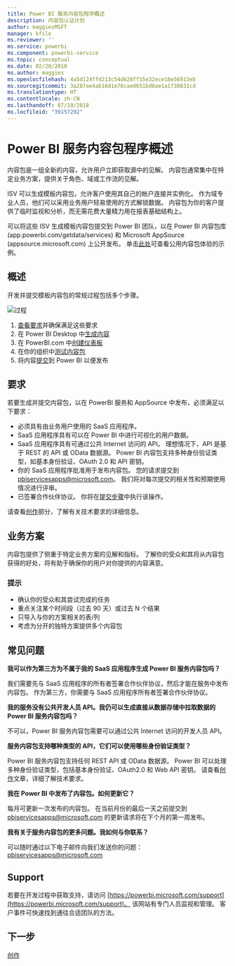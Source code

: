 ```yaml
---
title: Power BI 服务内容包程序概述
description: 内容包认证计划
author: maggiesMSFT
manager: kfile
ms.reviewer: ''
ms.service: powerbi
ms.component: powerbi-service
ms.topic: conceptual
ms.date: 02/20/2018
ms.author: maggies
ms.openlocfilehash: 4a5d124ffd213c54d628ff15e32ece18e56913eb
ms.sourcegitcommit: 3a287ae4ab16d1e76caed651bd8ae1a1738831cd
ms.translationtype: HT
ms.contentlocale: zh-CN
ms.lasthandoff: 07/19/2018
ms.locfileid: "39157292"
---
```

# <a name="overview-of-the-power-bi-service-content-pack-program"></a>Power BI 服务内容包程序概述
内容包是一组全新的内容，允许用户立即获取源中的见解。 内容包通常集中在特定业务方案，提供关于角色、域或工作流的见解。

ISV 可以生成模板内容包，允许客户使用其自己的帐户连接并实例化。 作为域专业人员，他们可以采用业务用户轻易使用的方式解锁数据。 内容包为你的客户提供了临时监视和分析，而无需花费大量精力用在报表基础结构上。

可以将这些 ISV 生成模板内容包提交到 Power BI 团队，以在 Power BI 内容包库 (app.powerbi.com/getdata/services) 和 Microsoft AppSource (appsource.microsoft.com) 上公开发布。 单击[此处](template-content-pack-experience.md)可查看公用内容包体验的示例。

## <a name="overview"></a>概述
开发并提交模板内容包的常规过程包括多个步骤。

 ![过程](media/service-content-pack-overview/developer-content-pack-overview.png)

1. [查看要求](#requirements)并确保满足这些要求
2. 在 Power BI Desktop 中[生成内容](template-content-pack-authoring.md#queries)
3. 在 PowerBI.com 中[创建仪表板](template-content-pack-authoring.md#dashboard)
4. 在你的组织中[测试内容包](template-content-pack-testing.md)
5. 将内容[提交](template-content-pack-testing.md#submission)到 Power BI 以便发布

<a name="requirements"></a>

## <a name="requirements"></a>要求
若要生成并提交内容包，以在 PowerBI 服务和 AppSource 中发布，必须满足以下要求：

* 必须具有由业务用户使用的 SaaS 应用程序。
* SaaS 应用程序具有可以在 Power BI 中进行可视化的用户数据。
* SaaS 应用程序具有可通过公共 Internet 访问的 API。 理想情况下，API 是基于 REST 的 API 或 OData 数据源。 Power BI 内容包支持多种身份验证类型，如基本身份验证、OAuth 2.0 和 API 密钥。 
* 你的 SaaS 应用程序批准用于发布内容包。 您的请求提交到 pbiservicesapps@microsoft.com。 我们将对每次提交的相关性和预期使用情况进行评审。 
* 已签署合作伙伴协议。 你将在[提交步骤](template-content-pack-testing.md#submission)中执行该操作。

请查看[创作](template-content-pack-authoring.md)部分，了解有关技术要求的详细信息。

## <a name="business-scenario"></a>业务方案
内容包提供了侧重于特定业务方案的见解和指标。 了解你的受众和其将从内容包获得的好处，将有助于确保你的用户对你提供的内容满意。

### <a name="tips"></a>提示
* 确认你的受众和其尝试完成的任务  
* 重点关注某个时间段（过去 90 天）或过去 N 个结果  
* 只导入与你的方案相关的表/列  
* 考虑为分开的独特方案提供多个内容包  

## <a name="frequently-asked-questions"></a>常见问题
**我可以作为第三方为不属于我的 SaaS 应用程序生成 Power BI 服务内容包吗？**

我们需要先与 SaaS 应用程序的所有者签署合作伙伴协议，然后才能在服务中发布内容包。 作为第三方，你需要与 SaaS 应用程序所有者签署合作伙伴协议。

**我的服务没有公共开发人员 API。我仍可以生成直接从数据存储中拉取数据的 Power BI 服务内容包吗？**

不可以，Power BI 服务内容包需要可以通过公共 Internet 访问的开发人员 API。

**服务内容包支持哪种类型的 API，它们可以使用哪些身份验证类型？**

Power BI 服务内容包支持任何 REST API 或 OData 数据源。 Power BI 可以处理多种身份验证类型，包括基本身份验证、OAuth2.0 和 Web API 密钥。 请查看[创作](template-content-pack-authoring.md#dashboard)文章，详细了解技术要求。

**我在 Power BI 中发布了内容包。如何更新它？**

每月可更新一次发布的内容包。 在当前月份的最后一天之前提交到 [pbiservicesapps@microsoft.com](mailto:pbiservicesapps@microsoft.com) 的更新请求将在下个月的第一周发布。

**我有关于服务内容包的更多问题。我如何与你联系？**

可以随时通过以下电子邮件向我们发送你的问题：[pbiservicesapps@microsoft.com](mailto:pbiservicesapps@microsoft.com)

## <a name="support"></a>Support
若要在开发过程中获取支持，请访问 [https://powerbi.microsoft.com/support](https://powerbi.microsoft.com/support)。 该网站有专门人员监视和管理。 客户事件可快速找到通往合适团队的方法。

## <a name="next-step"></a>下一步
[创作](template-content-pack-authoring.md)